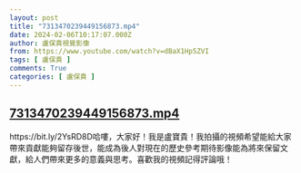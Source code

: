 ```yaml
---
layout: post
title: "7313470239449156873.mp4"
date: 2024-02-06T10:17:07.000Z
author: 盧保貴視覺影像
from: https://www.youtube.com/watch?v=dBaX1Hp5ZVI
tags: [ 盧保貴 ]
comments: True
categories: [ 盧保貴 ]
---
```

<!--1707214627000-->
[7313470239449156873.mp4](https://www.youtube.com/watch?v=dBaX1Hp5ZVI)
------

<div>
https://bit.ly/2YsRD8D哈嘍，大家好！我是盧寶貴！我拍攝的視頻希望能給大家帶來貢獻能夠留存後世，能成為後人對現在的歷史參考期待影像能為將來保留文獻，給人們帶來更多的意義與思考。喜歡我的視頻記得評論哦！
</div>
